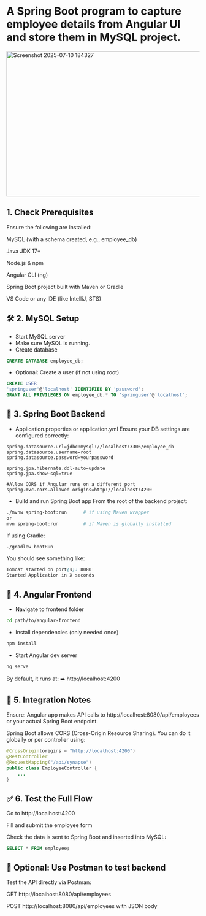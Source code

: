 # A Spring Boot program to capture employee details from Angular UI and store them in MySQL project.

<img width="676" height="379" alt="Screenshot 2025-07-10 184327" src="https://github.com/user-attachments/assets/c930c596-8d76-460d-a655-c41baa214395" />

## 1. Check Prerequisites
Ensure the following are installed:

MySQL (with a schema created, e.g., employee_db)

Java JDK 17+

Node.js & npm

Angular CLI (ng)

Spring Boot project built with Maven or Gradle

VS Code or any IDE (like IntelliJ, STS)

## 🛠️ 2. MySQL Setup
- Start MySQL server
- Make sure MySQL is running.
- Create database
```sql
CREATE DATABASE employee_db;
```
- Optional: Create a user (if not using root)
```sql
CREATE USER 
'springuser'@'localhost' IDENTIFIED BY 'password';
GRANT ALL PRIVILEGES ON employee_db.* TO 'springuser'@'localhost';
```

## 🧩 3. Spring Boot Backend
- Application.properties or application.yml
  Ensure your DB settings are configured correctly:

```properties
spring.datasource.url=jdbc:mysql://localhost:3306/employee_db
spring.datasource.username=root
spring.datasource.password=yourpassword

spring.jpa.hibernate.ddl-auto=update
spring.jpa.show-sql=true

#Allow CORS if Angular runs on a different port
spring.mvc.cors.allowed-origins=http://localhost:4200
```

- Build and run Spring Boot app
  From the root of the backend project:

```bash
./mvnw spring-boot:run      # if using Maven wrapper
or
mvn spring-boot:run         # if Maven is globally installed
```
If using Gradle:

```bash
./gradlew bootRun
```
You should see something like:

```scss
Tomcat started on port(s): 8080
Started Application in X seconds
```
## 🎨 4. Angular Frontend
- Navigate to frontend folder
```bash
cd path/to/angular-frontend
```

- Install dependencies (only needed once)
```bash
npm install
```

- Start Angular dev server
```bash
ng serve
```
By default, it runs at:
➡️ http://localhost:4200

## 🔁 5. Integration Notes
Ensure:
Angular app makes API calls to http://localhost:8080/api/employees or your actual Spring Boot endpoint.

Spring Boot allows CORS (Cross-Origin Resource Sharing). You can do it globally or per controller using:

```java
@CrossOrigin(origins = "http://localhost:4200")
@RestController
@RequestMapping("/api/synapse")
public class EmployeeController {
    ...
}
```
## ✅ 6. Test the Full Flow
Go to http://localhost:4200

Fill and submit the employee form

Check the data is sent to Spring Boot and inserted into MySQL:

```sql
SELECT * FROM employee;
```

## 🧪 Optional: Use Postman to test backend
Test the API directly via Postman:

GET http://localhost:8080/api/employees

POST http://localhost:8080/api/employees with JSON body
